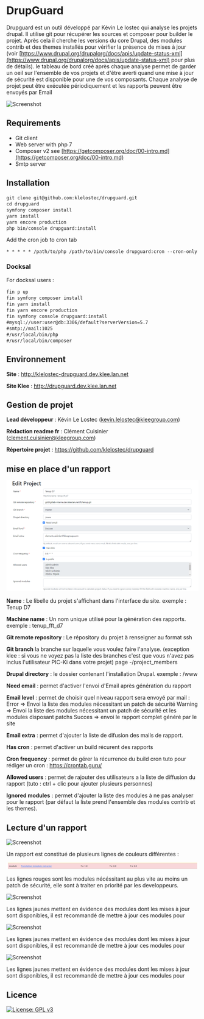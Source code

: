 # DrupGuard

Drupguard est un outil développé par Kévin Le lostec qui analyse les projets drupal.
Il utilise git pour récupérer les sources et composer pour builder le projet.
Après cela il cherche les versions du core Drupal, des modules contrib et des themes installés pour vérifier la présence
de mises à jour (voir [https://www.drupal.org/drupalorg/docs/apis/update-status-xml](https://www.drupal.org/drupalorg/docs/apis/update-status-xml) pour plus de détails).
le tableau de bord créé après chaque analyse permet de garder un oeil sur l'ensemble de vos projets et d'être averti
quand une mise à jour de sécurité est disponible pour une de vos composants.
Chaque analyse de projet peut être exécutée périodiquement et les rapports peuvent être envoyés par Email

![Screenshot](./screen.png?raw=true "Screenshot")

## Requirements
* Git client
* Web server with php 7
* Composer v2 see [https://getcomposer.org/doc/00-intro.md](https://getcomposer.org/doc/00-intro.md)
* Smtp server

## Installation
```
git clone git@github.com:klelostec/drupguard.git
cd drupguard
symfony composer install
yarn install
yarn encore production
php bin/console drupguard:install
```

Add the cron job to cron tab
```
* * * * * /path/to/php /path/to/bin/console drupguard:cron --cron-only
```

### Docksal

For docksal users :
```
fin p up
fin symfony composer install
fin yarn install
fin yarn encore production
fin symfony console drupguard:install
#mysql://user:user@db:3306/default?serverVersion=5.7
#smtp://mail:1025
#/usr/local/bin/php
#/usr/local/bin/composer
``` 

## Environnement

**Site** : http://klelostec-drupguard.dev.klee.lan.net

**Site Klee** : http://drupguard.dev.klee.lan.net

## Gestion de projet

**Lead développeur** : Kévin Le Lostec ([kevin.lelostec@kleegroup.com](mailto:kevin.lelostec@kleegroup.com))

**Rédaction readme fr** : Clément Cuisinier ([clement.cuisinier@kleegroup.com](mailto:clement.cuisinier@kleegroup.com))

**Répertoire projet** : https://github.com/klelostec/drupguard

## mise en place d'un rapport

![Screenshot](./exampleConfig.png?raw=true "config")

**Name** : Le libelle du projet s'affichant dans l'interface du site.
exemple : Tenup D7

**Machine name** : Un nom unique utilisé pour la génération des rapports.
exemple : tenup_fft_d7

**Git remote repository** : Le répository du projet à renseigner au format ssh

**Git branch** la branche sur laquelle vous voulez faire l'analyse. 
(exception klee : si vous ne voyez pas la liste des branches c'est que vous n'avez pas inclus l'utilisateur PIC-Ki dans votre projet)
page -/project_members

**Drupal directory** : le dossier contenant l'installation Drupal.
exemple : /www

**Need email** : permet d'activer l'envoi d'Email après génération du rapport	

**Email level** : permet de choisir quel niveau rapport sera envoyé par mail :
Error => Envoi la liste des modules nécessitant un patch de sécurité
Warning => Envoi la liste des modules nécessitant un patch de sécurité et les modules disposant patchs
Succes => envoi le rapport complet généré par le site

**Email extra** : permet d'ajouter la liste de difusion des mails de rapport.

**Has cron** : permet d'activer un build récurent des rapports

**Cron frequency** : permet de gérer la récurrence du build cron
tuto pour rédiger un cron : https://crontab.guru/

**Allowed users** : permet de rajouter des utilisateurs a la liste de diffusion du rapport
(tuto : ctrl + clic pour ajouter plusieurs personnes)

**Ignored modules** : permet d'ajouter la liste des modules à ne pas analyser pour le rapport
(par défaut la liste prend l'ensemble des modules contrib et les themes).

## Lecture d'un rapport

![Screenshot](./screen.png?raw=true "Screenshot")

Un rapport est constitué de plusieurs lignes de couleurs différentes :

![Screenshot](./exampleRed.png?raw=true "red")

Les lignes rouges sont les modules nécéssitant au plus vite au moins un patch de sécurité, elle sont à traiter en priorité par les developpeurs.

![Screenshot](.exampleYellow.png?raw=true "yellow")

Les lignes jaunes mettent en évidence des modules dont les mises à jour sont disponibles, il est recommandé de mettre à jour ces modules pour 

![Screenshot](.exampleGreen.png?raw=true "green")

Les lignes jaunes mettent en évidence des modules dont les mises à jour sont disponibles, il est recommandé de mettre à jour ces modules pour

![Screenshot](.exampleGrey.png?raw=true "grey")

Les lignes jaunes mettent en évidence des modules dont les mises à jour sont disponibles, il est recommandé de mettre à jour ces modules pour

## Licence
[![License: GPL v3](https://img.shields.io/badge/License-GPLv3-blue.svg)](https://www.gnu.org/licenses/gpl-3.0)
